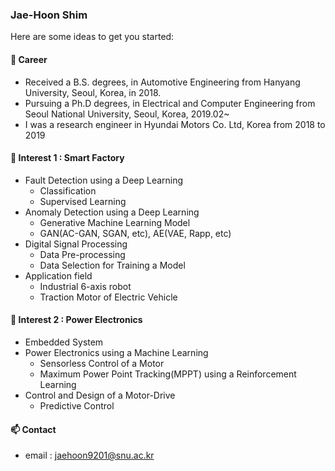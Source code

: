 ### Jae-Hoon Shim

Here are some ideas to get you started:

#### 🔭 Career
* Received a B.S. degrees, in Automotive Engineering from Hanyang University, Seoul, Korea, in 2018.
* Pursuing a Ph.D degrees, in Electrical and Computer Engineering from Seoul National University, Seoul, Korea, 2019.02~
* I was a research engineer in Hyundai Motors Co. Ltd, Korea from 2018 to 2019

#### 🌱 Interest 1 : Smart Factory
  * Fault Detection using a Deep Learning
    * Classification
    * Supervised Learning 
  * Anomaly Detection using a Deep Learning
    * Generative Machine Learning Model
    * GAN(AC-GAN, SGAN, etc), AE(VAE, Rapp, etc)
  * Digital Signal Processing
    * Data Pre-processing
    * Data Selection for Training a Model
  * Application field
    * Industrial 6-axis robot
    * Traction Motor of Electric Vehicle
    
#### 🌱 Interest 2 : Power Electronics
  * Embedded System
  * Power Electronics using a Machine Learning
    * Sensorless Control of a Motor
    * Maximum Power Point Tracking(MPPT) using a Reinforcement Learning
  * Control and Design of a Motor-Drive
    * Predictive Control
    
#### 📫 Contact
* email : [jaehoon9201@snu.ac.kr](jaehoon9201@snu.ac.kr)
